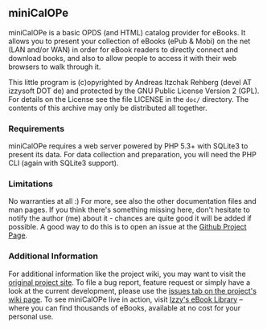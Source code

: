 ## miniCalOPe

miniCalOPe is a basic OPDS (and HTML) catalog provider for eBooks.
It allows you to present your collection of eBooks (ePub & Mobi)
on the net (LAN and/or WAN) in order for eBook readers to directly connect and
download books, and also to allow people to access it with their web browsers
to walk through it.

This little program is (c)opyrighted by Andreas Itzchak Rehberg
(devel AT izzysoft DOT de) and protected by the GNU Public License Version 2
(GPL). For details on the License see the file LICENSE in the `doc/` directory.
The contents of this archive may only be distributed all together.


### Requirements
miniCalOPe requires a web server powered by PHP 5.3+ with SQLite3 to present its
data. For data collection and preparation, you will need the PHP CLI (again with
SQLite3 support).


### Limitations
No warranties at all :) For more, see also the other documentation files and man
pages. If you think there's something missing here, don't hesitate to notify the
author (me) about it - chances are quite good it will be added if possible. A
good way to do this is to open an issue at the [Github Project
Page](https://github.com/IzzySoft/miniCalOPe).


### Additional Information
For additional information like the project wiki, you may want to visit the
[original project site](http://projects.izzysoft.de/trac/minicalope). To file a
bug report, feature request or simply have a look at the current development,
please use the [issues tab on the project's wiki
page](https://github.com/IzzySoft/miniCalOPe/issues). To see miniCalOPe live in
action, visit [Izzy's eBook Library](http://ebooks.qumran.org/) – where you can
find thousands of eBooks, available at no cost for your personal use.
